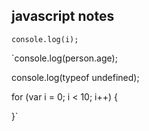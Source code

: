 ## javascript notes

`console.log(i);`

`console.log(person.age);

console.log(typeof undefined);

for (var i = 0; i < 10; i++) {

}`